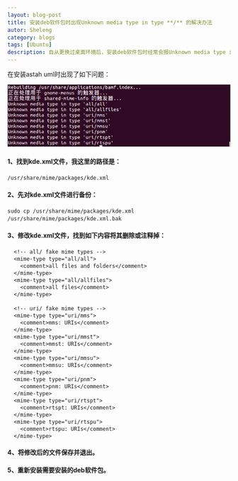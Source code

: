 ```yaml
---
layout: blog-post
title: 安装deb软件包时出现Unknown media type in type **/** 的解决办法
autor: Sheleng
category: blogs
tags: [Ubuntu]
description: 自从更换过桌面环境后，安装deb软件包时经常会报Unknown media type in type **/** ，google了一下发现也有不少人遇到了想到的问题，在此记录下这个问题的解决办法。
---
```


在安装astah uml时出现了如下问题：

![](/public/img/posts/blogs/2014-09-13-install-deb-unknown-media-type/1.png)

#### 1、找到kde.xml文件，我这里的路径是：

`/usr/share/mime/packages/kde.xml`

#### 2、先对kde.xml文件进行备份：

`sudo cp /usr/share/mime/packages/kde.xml /usr/share/mime/packages/kde.xml.bak`

#### 3、修改kde.xml文件，找到如下内容将其删除或注释掉：

	  <!-- all/ fake mime types -->
	  <mime-type type="all/all">
	    <comment>all files and folders</comment>
	  </mime-type>
	  <mime-type type="all/allfiles">
	    <comment>all files</comment>
	  </mime-type>
	 
	  <!-- uri/ fake mime types -->
	  <mime-type type="uri/mms">
	    <comment>mms: URIs</comment>
	  </mime-type>
	  <mime-type type="uri/mmst">
	    <comment>mmst: URIs</comment>
	  </mime-type>
	  <mime-type type="uri/mmsu">
	    <comment>mmsu: URIs</comment>
	  </mime-type>
	  <mime-type type="uri/pnm">
	    <comment>pnm: URIs</comment>
	  </mime-type>
	  <mime-type type="uri/rtspt">
	    <comment>rtspt: URIs</comment>
	  </mime-type>
	  <mime-type type="uri/rtspu">
	    <comment>rtspu: URIs</comment>
	  </mime-type>

#### 4、将修改后的文件保存并退出。

#### 5、重新安装需要安装的deb软件包。